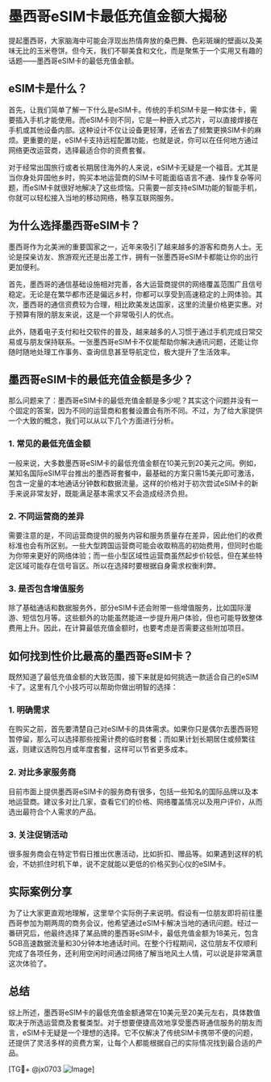 # 墨西哥eSIM卡最低充值金额大揭秘

提起墨西哥，大家脑海中可能会浮现出热情奔放的桑巴舞、色彩斑斓的壁画以及美味无比的玉米卷饼。但今天，我们不聊美食和文化，而是聚焦于一个实用又有趣的话题——墨西哥eSIM卡的最低充值金额。

## eSIM卡是什么？

首先，让我们简单了解一下什么是eSIM卡。传统的手机SIM卡是一种实体卡，需要插入手机才能使用。而eSIM卡则不同，它是一种嵌入式芯片，可以直接焊接在手机或其他设备内部。这种设计不仅让设备更轻薄，还省去了频繁更换SIM卡的麻烦。更重要的是，eSIM卡支持远程配置功能，也就是说，你可以在任何地方通过网络更改运营商，选择最适合你的资费套餐。

对于经常出国旅行或者长期居住海外的人来说，eSIM卡无疑是一个福音。尤其是当你身处异国他乡时，购买本地运营商的SIM卡可能面临语言不通、操作复杂等问题，而eSIM卡就很好地解决了这些烦恼。只需要一部支持eSIM功能的智能手机，你就可以轻松接入当地的移动网络，畅享互联网服务。

## 为什么选择墨西哥eSIM卡？

墨西哥作为北美洲的重要国家之一，近年来吸引了越来越多的游客和商务人士。无论是探亲访友、旅游观光还是出差工作，拥有一张墨西哥eSIM卡都能让你的出行更加便利。

首先，墨西哥的通信基础设施相对完善，各大运营商提供的网络覆盖范围广且信号稳定。无论是在繁华都市还是偏远乡村，你都可以享受到高速稳定的上网体验。其次，墨西哥的通信资费较为合理，相比欧美发达国家，这里的流量价格更实惠。对于预算有限的朋友来说，这是一个非常吸引人的优点。

此外，随着电子支付和社交软件的普及，越来越多的人习惯于通过手机完成日常交易或与朋友保持联系。一张墨西哥eSIM卡不仅能帮助你解决通讯问题，还能让你随时随地处理工作事务、查询信息甚至导航定位，极大提升了生活效率。

## 墨西哥eSIM卡的最低充值金额是多少？

那么问题来了：墨西哥eSIM卡的最低充值金额是多少呢？其实这个问题并没有一个固定的答案，因为不同的运营商和套餐设置会有所不同。不过，为了给大家提供一个大致的概念，我们可以从以下几个方面进行分析。

### 1. 常见的最低充值金额

一般来说，大多数墨西哥eSIM卡的最低充值金额在10美元到20美元之间。例如，某知名国际eSIM平台推出的墨西哥套餐中，最基础的方案只需15美元即可激活，包含一定量的本地通话分钟数和数据流量。这样的价格对于初次尝试eSIM卡的新手来说非常友好，既能满足基本需求又不会造成经济负担。

### 2. 不同运营商的差异

需要注意的是，不同运营商提供的服务内容和服务质量存在差异，因此他们的收费标准也会有所区别。一些大型跨国运营商可能会收取稍高的初始费用，但同时也能为你带来更好的网络体验；而一些小型区域性运营商虽然起步价较低，但在某些特定区域可能存在信号盲区。所以在选择时要根据自身需求权衡利弊。

### 3. 是否包含增值服务

除了基础通话和数据服务外，部分eSIM卡还会附带一些增值服务，比如国际漫游、短信包月等。这些额外的功能虽然能进一步提升用户体验，但也可能导致整体费用上升。因此，在计算最低充值金额时，也要考虑是否需要这些附加项目。

## 如何找到性价比最高的墨西哥eSIM卡？

既然知道了最低充值金额的大致范围，接下来就是如何挑选一款适合自己的eSIM卡了。这里有几个小技巧可以帮助你做出明智的选择：

### 1. 明确需求

在购买之前，首先要清楚自己对eSIM卡的具体需求。如果你只是偶尔去墨西哥短暂停留，那么可以选择那些按需计费的临时套餐；而如果计划长期居住或频繁往返，则建议选购包月或年度套餐，这样可以节省更多成本。

### 2. 对比多家服务商

目前市面上提供墨西哥eSIM卡的服务商有很多，包括一些知名的国际品牌以及本地运营商。建议多对比几家，查看它们的价格、网络覆盖情况以及用户评价，从而选出最符合个人需求的产品。

### 3. 关注促销活动

很多服务商会在特定节假日推出优惠活动，比如折扣、赠品等。如果遇到这样的机会，不妨抓住时机下单，说不定就能以更低的价格买到心仪的eSIM卡。

## 实际案例分享

为了让大家更直观地理解，这里举个实际例子来说明。假设有一位朋友即将前往墨西哥参加为期两周的商务会议，他希望通过eSIM卡解决当地的通讯问题。经过一番研究后，他最终选择了某品牌的墨西哥eSIM卡，最低充值金额为18美元，包含5GB高速数据流量和30分钟本地通话时间。在整个行程期间，这位朋友不仅顺利完成了各项任务，还利用空闲时间通过网络了解当地风土人情，可以说是非常满意这次体验了。

## 总结

综上所述，墨西哥eSIM卡的最低充值金额通常在10美元至20美元左右，具体数值取决于所选运营商及套餐类型。对于想要便捷高效地享受墨西哥通信服务的朋友而言，eSIM卡无疑是一个理想的选择。它不仅解决了传统SIM卡携带不便的问题，还提供了灵活多样的资费方案，让每个人都能根据自己的实际情况找到最合适的产品。

[TG💪+ @jx0703 ![Image](https://github.com/user-attachments/assets/dbca1d08-cadb-493c-b0ec-ad6f7a83f270)]